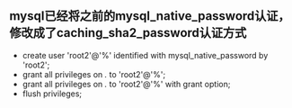 
## mysql已经将之前的mysql_native_password认证，修改成了caching_sha2_password认证方式

- create user 'root2'@'%' identified with mysql_native_password by 'root2';
- grant all privileges on *.* to 'root2'@'%';
- grant all privileges on *.* to 'root2'@'%' with grant option;
- flush privileges;
